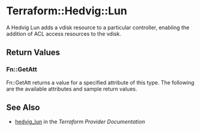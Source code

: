 # Terraform::Hedvig::Lun

A Hedvig Lun adds a vdisk resource to a particular controller, enabling the addition of ACL access resources to the vdisk.

## Return Values

### Fn::GetAtt

Fn::GetAtt returns a value for a specified attribute of this type. The following are the available attributes and sample return values.

## See Also

* [hedvig_lun](https://www.terraform.io/docs/providers/hedvig/r/lun.html) in the _Terraform Provider Documentation_